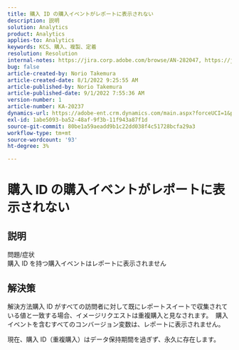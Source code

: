 ```yaml
---
title: 購入 ID の購入イベントがレポートに表示されない
description: 説明
solution: Analytics
product: Analytics
applies-to: Analytics
keywords: KCS、購入、複製、定着
resolution: Resolution
internal-notes: https://jira.corp.adobe.com/browse/AN-282047, https://jira.corp.adobe.com/browse/AN-287475
bug: false
article-created-by: Norio Takemura
article-created-date: 8/1/2022 9:25:55 AM
article-published-by: Norio Takemura
article-published-date: 9/1/2022 7:55:36 AM
version-number: 1
article-number: KA-20237
dynamics-url: https://adobe-ent.crm.dynamics.com/main.aspx?forceUCI=1&pagetype=entityrecord&etn=knowledgearticle&id=f8636eed-7b11-ed11-b83d-0022480862c6
exl-id: 1abe5093-ba52-48af-9f3b-11f943a87f1d
source-git-commit: 80be1a59aeadd9b1c22dd038f4c51728bcfa29a3
workflow-type: tm+mt
source-wordcount: '93'
ht-degree: 3%

---
```


# 購入 ID の購入イベントがレポートに表示されない

## 説明

問題/症状
<br>購入 ID を持つ購入イベントはレポートに表示されません


## 解決策


解決方法購入 ID がすべての訪問者に対して既にレポートスイートで収集されている値と一致する場合、イメージリクエストは重複購入と見なされます。  購入イベントを含むすべてのコンバージョン変数は、レポートに表示されません。

現在、購入 ID（重複購入）はデータ保持期間を過ぎず、永久に存在します。

